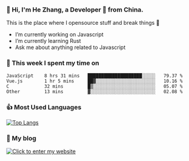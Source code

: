### 👋 Hi, I'm He Zhang, a Developer 🚀 from China.

This is the place where I opensource stuff and break things :rofl:

- I’m currently working on Javascript
- I’m currently learning Rust
- Ask me about anything related to Javascript

### 💪 This week I spent my time on 
<!--START_SECTION:waka-->

```text
JavaScript    8 hrs 31 mins   ████████████████████░░░░░   79.37 %
Vue.js        1 hr 5 mins     ██▓░░░░░░░░░░░░░░░░░░░░░░   10.16 %
C             32 mins         █▒░░░░░░░░░░░░░░░░░░░░░░░   05.07 %
Other         13 mins         ▓░░░░░░░░░░░░░░░░░░░░░░░░   02.08 %
```

<!--END_SECTION:waka-->

### 👍 Most Used Languages
[![Top Langs](https://github-readme-stats.vercel.app/api/top-langs/?username=zhanghecool&layout=compact)](https://zhanghe.cool)

### 🌈 My blog 
[![Click to enter my website](https://cdn.jsdelivr.net/gh/zhanghecool/assets/images/gif/zhanghecools.gif)](https://zhanghe.cool)
